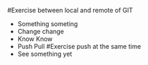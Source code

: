 #Exercise between local and remote of GIT
- Something someting
- Change change
- Know Know
- Push Pull 
#Exercise push at the same time
- See something yet
